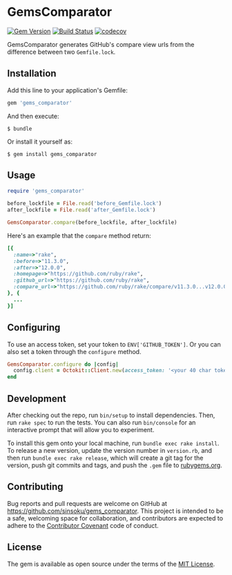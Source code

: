 # GemsComparator

[![Gem Version](https://badge.fury.io/rb/gems_comparator.svg)](https://badge.fury.io/rb/gems_comparator)
[![Build Status](https://travis-ci.org/sinsoku/gems_comparator.svg?branch=master)](https://travis-ci.org/sinsoku/gems_comparator)
[![codecov](https://codecov.io/gh/sinsoku/gems_comparator/branch/master/graph/badge.svg)](https://codecov.io/gh/sinsoku/gems_comparator)

GemsComparator generates GitHub's compare view urls from the difference between two `Gemfile.lock`.

## Installation

Add this line to your application's Gemfile:

```ruby
gem 'gems_comparator'
```

And then execute:

    $ bundle

Or install it yourself as:

    $ gem install gems_comparator

## Usage

```rb
require 'gems_comparator'

before_lockfile = File.read('before_Gemfile.lock')
after_lockfile = File.read('after_Gemfile.lock')

GemsComparator.compare(before_lockfile, after_lockfile)
```

Here's an example that the `compare` method return:

```rb
[{
  :name=>"rake",
  :before=>"11.3.0",
  :after=>"12.0.0",
  :homepage=>"https://github.com/ruby/rake",
  :github_url=>"https://github.com/ruby/rake",
  :compare_url=>"https://github.com/ruby/rake/compare/v11.3.0...v12.0.0"
}, {
  ...
}]
```

## Configuring

To use an access token, set your token to `ENV['GITHUB_TOKEN']`. Or you can also set a token through the `configure` method.

```rb
GemsComparator.configure do |config|
  config.client = Octokit::Client.new(access_token: '<your 40 char token>')
end
```

## Development

After checking out the repo, run `bin/setup` to install dependencies. Then, run `rake spec` to run the tests. You can also run `bin/console` for an interactive prompt that will allow you to experiment.

To install this gem onto your local machine, run `bundle exec rake install`. To release a new version, update the version number in `version.rb`, and then run `bundle exec rake release`, which will create a git tag for the version, push git commits and tags, and push the `.gem` file to [rubygems.org](https://rubygems.org).

## Contributing

Bug reports and pull requests are welcome on GitHub at https://github.com/sinsoku/gems_comparator. This project is intended to be a safe, welcoming space for collaboration, and contributors are expected to adhere to the [Contributor Covenant](http://contributor-covenant.org) code of conduct.


## License

The gem is available as open source under the terms of the [MIT License](http://opensource.org/licenses/MIT).

